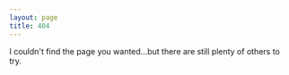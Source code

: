 ```yaml
---
layout: page
title: 404
---
```


I couldn't find the page you wanted...but there are still plenty of others to try.
